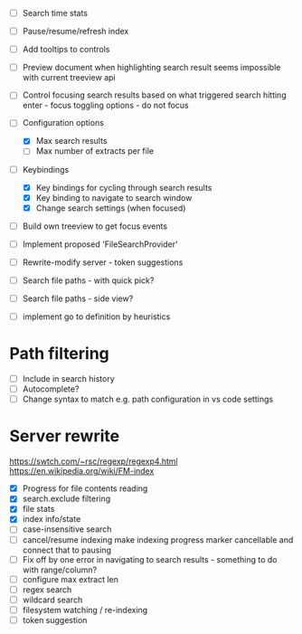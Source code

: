 - [ ] Search time stats 
- [ ] Pause/resume/refresh index 
- [ ] Add tooltips to controls
- [ ] Preview document when highlighting search result 
    seems impossible with current treeview api 
- [ ] Control focusing search results based on what triggered search 
    hitting enter - focus 
    toggling options - do not focus 

- [ ] Configuration options
    - [x] Max search results 
    - [ ] Max number of extracts per file 
- [ ] Keybindings 
    - [x] Key bindings for cycling through search results 
    - [x] Key binding to navigate to search window 
    - [x] Change search settings (when focused) 

- [ ] Build own treeview to get focus events 
- [ ] Implement proposed 'FileSearchProvider' 
- [ ] Rewrite-modify server - token suggestions 
- [ ] Search file paths - with quick pick?
- [ ] Search file paths - side view?
- [ ] implement go to definition by heuristics 

# Path filtering

- [ ] Include in search history
- [ ] Autocomplete?
- [ ] Change syntax to match e.g. path configuration in vs code settings 

# Server rewrite

https://swtch.com/~rsc/regexp/regexp4.html
https://en.wikipedia.org/wiki/FM-index

- [x] Progress for file contents reading
- [x] search.exclude filtering
- [x] file stats
- [x] index info/state 
- [ ] case-insensitive search
- [ ] cancel/resume indexing
    make indexing progress marker cancellable and connect that to pausing
- [ ] Fix off by one error in navigating to search results - something to do with range/column? 
- [ ] configure max extract len
- [ ] regex search
- [ ] wildcard search 
- [ ] filesystem watching / re-indexing 
- [ ] token suggestion